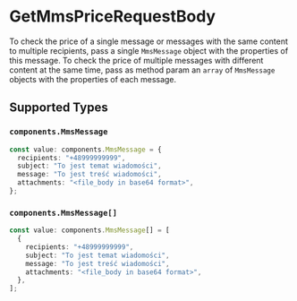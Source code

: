 # GetMmsPriceRequestBody

To check the price of a single message or messages with the same content to multiple recipients, pass a single `MmsMessage` object with the properties of this message. To check the price of multiple messages with different content at the same time, pass as method param an `array` of `MmsMessage` objects with the properties of each message.


## Supported Types

### `components.MmsMessage`

```typescript
const value: components.MmsMessage = {
  recipients: "+48999999999",
  subject: "To jest temat wiadomości",
  message: "To jest treść wiadomości",
  attachments: "<file_body in base64 format>",
};
```

### `components.MmsMessage[]`

```typescript
const value: components.MmsMessage[] = [
  {
    recipients: "+48999999999",
    subject: "To jest temat wiadomości",
    message: "To jest treść wiadomości",
    attachments: "<file_body in base64 format>",
  },
];
```

